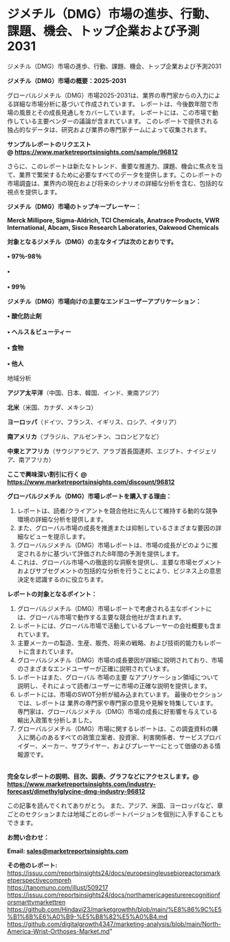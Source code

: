 # ジメチル（DMG）市場の進歩、行動、課題、機会、トップ企業および予測2031
 ジメチル（DMG）市場の進歩、行動、課題、機会、トップ企業および予測2031

<strong><b>ジメチル（DMG）市場の概要：2025-2031</b></strong>

グローバルジメチル（DMG）市場2025-2031は、業界の専門家からの入力による詳細な市場分析に基づいて作成されています。 レポートは、今後数年間で市場の風景とその成長見通しをカバーしています。 レポートには、この市場で動作している主要ベンダーの議論が含まれています。 このレポートで提供される独占的なデータは、研究および業界の専門家チームによって収集されます。

<strong>サンプルレポートのリクエスト @ <a href=https://www.marketreportsinsights.com/sample/96812>https://www.marketreportsinsights.com/sample/96812</a></strong>

さらに、このレポートは新たなトレンド、重要な推進力、課題、機会に焦点を当て、業界で繁栄するために必要なすべてのデータを提供します。このレポートの市場調査は、業界内の現在および将来のシナリオの詳細な分析を含む、包括的な視点を提供します。

<strong>ジメチル（DMG）市場のトップキープレーヤー：</strong>

<strong>Merck Millipore, Sigma-Aldrich, TCI Chemicals, Anatrace Products, VWR International, Abcam, Sisco Research Laboratories, Oakwood Chemicals</strong>

<strong><b>対象となるジメチル（DMG）の主なタイプは次のとおりです。</b></strong>

<strong>• 97％-98％<br><br>• <br><br>• 99％</strong>

<strong><b>ジメチル（DMG）市場向けの主要なエンドユーザーアプリケーション：</b></strong>

<strong>• 酸化防止剤<br><br>• ヘルス＆ビューティー<br><br>• 食物<br><br>• 他人</strong>

 地域分析

<strong><b>アジア太平洋</b></strong>（中国、日本、韓国、インド、東南アジア）

<strong><b>北米</b></strong>（米国、カナダ、メキシコ）

<strong><b>ヨーロッパ</b></strong>（ドイツ、フランス、イギリス、ロシア、イタリア）

<strong><b>南アメリカ</b></strong>（ブラジル、アルゼンチン、コロンビアなど）

<strong><b>中東とアフリカ</b></strong>（サウジアラビア、アラブ首長国連邦、エジプト、ナイジェリア、南アフリカ）

<strong>ここで興味深い割引に行く @ <a href=https://www.marketreportsinsights.com/discount/96812>https://www.marketreportsinsights.com/discount/96812</a></strong>

<strong><b>グローバルジメチル（DMG）市場レポートを購入する理由：</b></strong>
<ol>
  <li>レポートは、読者/クライアントを競合他社に先んじて維持する動的な競争環境の詳細な分析を提供します。</li>
  <li>また、グローバル市場の成長を推進または抑制しているさまざまな要因の詳細なビューを提示します。</li>
  <li>グローバルジメチル（DMG）市場レポートは、市場の成長がどのように推定されるかに基づいて評価された8年間の予測を提供します。</li>
  <li>これは、グローバル市場への徹底的な洞察を提供し、主要な市場セグメントおよびサブセグメントの包括的な分析を行うことにより、ビジネス上の意思決定を認識するのに役立ちます。</li>
</ol>
<strong><b>レポートの対象となるポイント：</b></strong>
<ol>
  <li>グローバルジメチル（DMG）市場レポートで考慮される主なポイントには、グローバル市場で動作する主要な競合他社が含まれます。</li>
  <li>レポートには、グローバル市場で活動しているプレーヤーの会社概要も含まれています。</li>
  <li>主要メーカーの製造、生産、販売、将来の戦略、および技術的能力もレポートに含まれています。</li>
  <li>グローバルジメチル（DMG）市場の成長要因が詳細に説明されており、市場のさまざまなエンドユーザーが正確に説明されています。</li>
  <li>レポートはまた、グローバル 市場の主要 なアプリケーション領域について説明し、それによって読者/ユーザーに市場の正確な説明を提供します。</li>
  <li>レポートには、市場のSWOT分析が組み込まれています。 最後のセクションでは、レポートは 業界の専門家や専門家の意見や見解を特集しています。 専門家は、グローバルジメチル（DMG）市場の成長に好影響を与えている輸出入政策を分析しました。</li>
  <li>グローバルジメチル（DMG）市場に関するレポートは、この調査資料の購入に関心のあるすべての政策立案者、投資家、利害関係者、サービスプロバイダー、メーカー、サプライヤー、およびプレーヤーにとって価値のある情報源です。</li>
</ol><br>
<strong>完全なレポートの説明、目次、図表、グラフなどにアクセスします。@ <a href=https://www.marketreportsinsights.com/industry-forecast/dimethylglycine-dmg-industry-96812>https://www.marketreportsinsights.com/industry-forecast/dimethylglycine-dmg-industry-96812</a></strong>

この記事を読んでくれてありがとう。 また、アジア、米国、ヨーロッパなど、章ごとのセクションまたは地域ごとのレポートバージョンを個別に入手することもできます。

<strong><b>お問い合わせ：</b></strong>

<strong>Email: </strong><a href=mailto:sales@marketreportsinsights.com><strong>sales@marketreportsinsights.com</strong></a>

<strong>その他のレポート:</strong>
<br>
<a href=https://issuu.com/reportsinsights24/docs/europesingleusebioreactorsmarketperspectivecompreh>https://issuu.com/reportsinsights24/docs/europesingleusebioreactorsmarketperspectivecompreh</a>
<br>
<a href=https://tanomuno.com/illust/509217>https://tanomuno.com/illust/509217</a>
<br>
<a href=https://issuu.com/reportsinsights24/docs/northamericagesturerecognitionforsmarttvmarkettren>https://issuu.com/reportsinsights24/docs/northamericagesturerecognitionforsmarttvmarkettren</a>
<br>
<a href=https://github.com/Hindavi23/marketgrowthh/blob/main/%E8%86%9C%E5%B1%8B%E6%A0%B9-%E5%B8%82%E5%A0%B4.md>https://github.com/Hindavi23/marketgrowthh/blob/main/%E8%86%9C%E5%B1%8B%E6%A0%B9-%E5%B8%82%E5%A0%B4.md</a>
<br>
<a href=https://github.com/digitalgrowth4347/marketing-analysis/blob/main/North-America-Wrist-Orthoses-Market.md>https://github.com/digitalgrowth4347/marketing-analysis/blob/main/North-America-Wrist-Orthoses-Market.md</a>"
